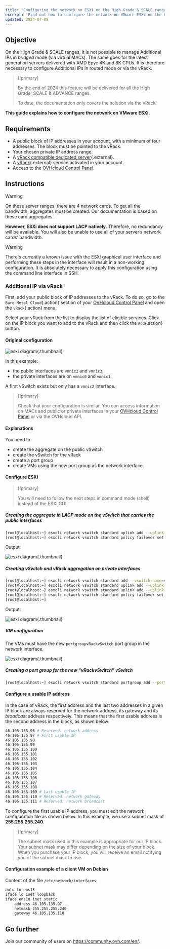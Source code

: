 ```yaml
---
title: 'Configuring the network on ESXi on the High Grade & SCALE ranges'
excerpt: 'Find out how to configure the network on VMware ESXi on the High Grade & SCALE ranges'
updated: 2024-07-08
---
```


## Objective

On the High Grade & SCALE ranges, it is not possible to manage Additional IPs in *bridged* mode (via virtual MACs). The same goes for the latest generation servers delivered with AMD Epyc 4K and 8K CPUs. It is therefore necessary to configure Additional IPs in routed mode or via the vRack.

> [!primary]
>
> By the end of 2024 this feature will be delivered for all the High Grade, SCALE & ADVANCE ranges.
>
> To date, the documentation only covers the solution via the vRack.
>

**This guide explains how to configure the network on VMware ESXi.**

## Requirements

- A public block of IP addresses in your account, with a minimum of four addresses. The block must be pointed to the vRack.
- Your chosen private IP address range.
- A [vRack compatible dedicated server](https://www.ovhcloud.com/asia/bare-metal/){.external}.
- A [vRack](https://www.ovh.com/asia/solutions/vrack/){.external} service activated in your account.
- Access to the [OVHcloud Control Panel](https://ca.ovh.com/auth/?action=gotomanager&from=https://www.ovh.com/asia/&ovhSubsidiary=asia).

## Instructions

> [!warning]
>
> On these server ranges, there are 4 network cards. To get all the bandwidth, aggregates must be created. Our documentation is based on these card aggregates.
>
> **However, ESXi does not support LACP natively.**
> Therefore, no redundancy will be available. You will also be unable to use all of your server’s network cards’ bandwidth.
>

> [!warning]
>
> There's currently a known issue with the ESXi graphical user interface and performing these steps in the interface will result in a non-working configuration. It is absolutely necessary to apply this configuration using the command line interface in SSH.
>

### Additional IP via vRack

First, add your public block of IP addresses to the vRack. To do so, go to the `Bare Metal Cloud`{.action} section of your [OVHcloud Control Panel](https://ca.ovh.com/auth/?action=gotomanager&from=https://www.ovh.com/asia/&ovhSubsidiary=asia) and open the `vRack`{.action} menu.

Select your vRack from the list to display the list of eligible services. Click on the IP block you want to add to the vRack and then click the `Add`{.action} button.

#### Original configuration

![esxi diagram](images/schema_esxi_A01_2022.png){.thumbnail}

In this example:

- the public interfaces are `vmnic2` and `vmnic3`;
- the private interfaces are on `vmnic0` and `vmnic1`.

A first vSwitch exists but only has a `vmnic2` interface.

> [!primary]
>
> Check that your configuration is similar. You can access information on MACs and public or private interfaces in your [OVHcloud Control Panel](https://ca.ovh.com/auth/?action=gotomanager&from=https://www.ovh.com/asia/&ovhSubsidiary=asia) or via the OVHcloud API.
>

#### Explanations

You need to:

- create the aggregate on the public vSwitch
- create the vSwitch for the vRack
- create a port group
- create VMs using the new port group as the network interface.

#### Configure ESXi

> [!primary]
>
> You will need to follow the next steps in command mode (shell) instead of the ESXi GUI.
>

##### **Creating the aggregate in LACP mode on the vSwitch that carries the public interfaces**

```bash
[root@localhost:~] esxcli network vswitch standard uplink add --uplink-name=vmnic3 --vswitch-name=vSwitch0
[root@localhost:~] esxcli network vswitch standard policy failover set -l iphash -v vSwitch0
```

Output:

![esxi diagram](images/schema_esxi_A02_2022.png){.thumbnail}

##### **Creating vSwitch and vRack aggregation on private interfaces**

```bash
[root@localhost:~] esxcli network vswitch standard add --vswitch-name=vRackvSwitch
[root@localhost:~] esxcli network vswitch standard uplink add --uplink-name=vmnic0 --vswitch-name=vRackvSwitch
[root@localhost:~] esxcli network vswitch standard uplink add --uplink-name=vmnic1 --vswitch-name=vRackvSwitch
[root@localhost:~] esxcli network vswitch standard policy failover set -l iphash -v vRackvSwitch
[root@localhost:~] 
```

Output:

![esxi diagram](images/schema_esxi_A03_2022.png){.thumbnail}

##### **VM configuration**

The VMs must have the new `portgroupvRackvSwitch` port group in the network interface.

![esxi diagram](images/schema_esxi_A04_2022.png){.thumbnail}

##### **Creating a port group for the new “vRackvSwitch” vSwitch**

```bash
[root@localhost:~] esxcli network vswitch standard portgroup add --portgroup-name=portgroupvRackvSwitch --vswitch-name=vRackvSwitch
```

#### Configure a usable IP address

In the case of vRack, the first address and the last two addresses in a given IP block are always reserved for the network address, its gateway and its *broadcast* address respectively. This means that the first usable address is the second address in the block, as shown below:

```sh
46.105.135.96 # Reserved: network address
46.105.135.97 # First usable IP
46.105.135.98
46.105.135.99
46.105.135.100
46.105.135.101
46.105.135.102
46.105.135.103
46.105.135.104
46.105.135.105
46.105.135.106
46.105.135.107
46.105.135.108
46.105.135.109 # Last usable IP
46.105.135.110 # Reserved: network gateway
46.105.135.111 # Reserved: network broadcast
```

To configure the first usable IP address, you must edit the network configuration file as shown below. In this example, we use a subnet mask of **255.255.255.240**.

> [!primary]
>
> The subnet mask used in this example is appropriate for our IP block. Your subnet mask may differ depending on the size of your block. When you purchase your IP block, you will receive an email notifying you of the subnet mask to use.
>

#### Configuration example of a client VM on Debian

Content of the file `/etc/network/interfaces`:

```bash
auto lo ens18
iface lo inet loopback
iface ens18 inet static
    address 46.105.135.97
    netmask 255.255.255.240
    gateway 46.105.135.110
```

## Go further

Join our community of users on <https://community.ovh.com/en/>.
